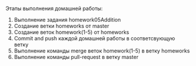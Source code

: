 Этапы выполнения домашней работы:
1. Выполнение задания homework05Addition
2. Создание ветки homeworks от master
3. Создание веток homework(1-5) от homeworks
4. Commit and push каждой домашней работы в соответсвующую ветку
5. Выполнение команды merge веток homework(1-5) в ветку homeworks
6. Выполнение команды pull-request в ветку master